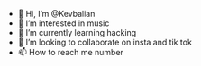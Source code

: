 - 👋 Hi, I’m @Kevbalian
- 👀 I’m interested in music
- 🌱 I’m currently learning hacking
- 💞️ I’m looking to collaborate on insta and tik tok
- 📫 How to reach me number

<!---
Kevbalian/Kevbalian is a ✨ special ✨ repository because its `README.md` (this file) appears on your GitHub profile.
You can click the Preview link to take a look at your changes.
--->
